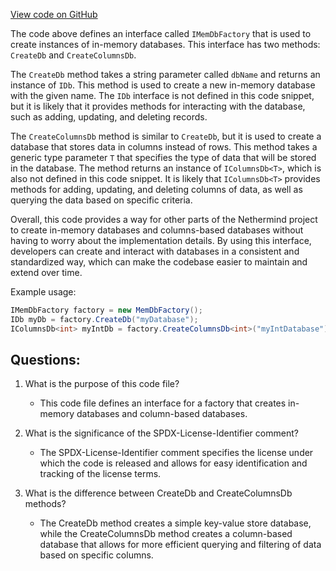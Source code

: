 [View code on GitHub](https://github.com/NethermindEth/nethermind/src/Nethermind/Nethermind.Db/IMemDbFactory.cs)

The code above defines an interface called `IMemDbFactory` that is used to create instances of in-memory databases. This interface has two methods: `CreateDb` and `CreateColumnsDb`. 

The `CreateDb` method takes a string parameter called `dbName` and returns an instance of `IDb`. This method is used to create a new in-memory database with the given name. The `IDb` interface is not defined in this code snippet, but it is likely that it provides methods for interacting with the database, such as adding, updating, and deleting records.

The `CreateColumnsDb` method is similar to `CreateDb`, but it is used to create a database that stores data in columns instead of rows. This method takes a generic type parameter `T` that specifies the type of data that will be stored in the database. The method returns an instance of `IColumnsDb<T>`, which is also not defined in this code snippet. It is likely that `IColumnsDb<T>` provides methods for adding, updating, and deleting columns of data, as well as querying the data based on specific criteria.

Overall, this code provides a way for other parts of the Nethermind project to create in-memory databases and columns-based databases without having to worry about the implementation details. By using this interface, developers can create and interact with databases in a consistent and standardized way, which can make the codebase easier to maintain and extend over time.

Example usage:

```csharp
IMemDbFactory factory = new MemDbFactory();
IDb myDb = factory.CreateDb("myDatabase");
IColumnsDb<int> myIntDb = factory.CreateColumnsDb<int>("myIntDatabase");
```
## Questions: 
 1. What is the purpose of this code file?
    - This code file defines an interface for a factory that creates in-memory databases and column-based databases.

2. What is the significance of the SPDX-License-Identifier comment?
    - The SPDX-License-Identifier comment specifies the license under which the code is released and allows for easy identification and tracking of the license terms.

3. What is the difference between CreateDb and CreateColumnsDb methods?
    - The CreateDb method creates a simple key-value store database, while the CreateColumnsDb method creates a column-based database that allows for more efficient querying and filtering of data based on specific columns.
